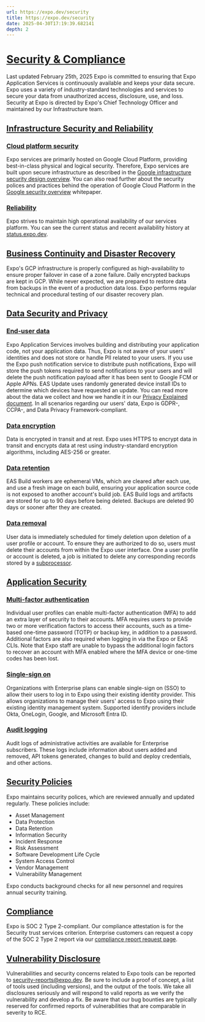```yaml
---
url: https://expo.dev/security
title: https://expo.dev/security
date: 2025-04-30T17:19:39.682141
depth: 2
---
```


# [Security & Compliance](https://expo.dev/security#security--compliance)
Last updated February 25th, 2025
Expo is committed to ensuring that Expo Application Services is continuously available and keeps your data secure. Expo uses a variety of industry-standard technologies and services to secure your data from unauthorized access, disclosure, use, and loss.
Security at Expo is directed by Expo's Chief Technology Officer and maintained by our Infrastructure team.
## [Infrastructure Security and Reliability](https://expo.dev/security#infrastructure-security-and-reliability)
### [Cloud platform security](https://expo.dev/security#cloud-platform-security)
Expo services are primarily hosted on Google Cloud Platform, providing best-in-class physical and logical security. Therefore, Expo services are built upon secure infrastructure as described in the [Google infrastructure security design overview](https://cloud.google.com/docs/security/infrastructure/design). You can also read further about the security polices and practices behind the operation of Google Cloud Platform in the [Google security overview](https://cloud.google.com/security/whitepaper) whitepaper.
### [Reliability](https://expo.dev/security#reliability)
Expo strives to maintain high operational availability of our services platform. You can see the current status and recent availability history at [status.expo.dev](https://status.expo.dev/).
## [Business Continuity and Disaster Recovery](https://expo.dev/security#business-continuity-and-disaster-recovery)
Expo's GCP infrastructure is properly configured as high-availability to ensure proper failover in case of a zone failure. Daily encrypted backups are kept in GCP. While never expected, we are prepared to restore data from backups in the event of a production data loss. Expo performs regular technical and procedural testing of our disaster recovery plan.
## [Data Security and Privacy](https://expo.dev/security#data-security-and-privacy)
### [End-user data](https://expo.dev/security#end-user-data)
Expo Application Services involves building and distributing your application code, not your application data. Thus, Expo is not aware of your users' identities and does not store or handle PII related to your users. If you use the Expo push notification service to distribute push notifications, Expo will store the push tokens required to send notifications to your users and will delete the push notification payload after it has been sent to Google FCM or Apple APNs. EAS Update uses randomly generated device install IDs to determine which devices have requested an update. You can read more about the data we collect and how we handle it in our [Privacy Explained document](https://expo.dev/privacy-explained).
In all scenarios regarding our users' data, Expo is GDPR-, CCPA-, and Data Privacy Framework-compliant.
### [Data encryption](https://expo.dev/security#data-encryption)
Data is encrypted in transit and at rest. Expo uses HTTPS to encrypt data in transit and encrypts data at rest using industry-standard encryption algorithms, including AES-256 or greater.
### [Data retention](https://expo.dev/security#data-retention)
EAS Build workers are ephemeral VMs, which are cleared after each use, and use a fresh image on each build, ensuring your application source code is not exposed to another account's build job. EAS Build logs and artifacts are stored for up to 90 days before being deleted. Backups are deleted 90 days or sooner after they are created.
### [Data removal](https://expo.dev/security#data-removal)
User data is immediately scheduled for timely deletion upon deletion of a user profile or account. To ensure they are authorized to do so, users must delete their accounts from within the Expo user interface. One a user profile or account is deleted, a job is initiated to delete any corresponding records stored by a [subprocessor](https://expo.dev/privacy/subprocessors).
## [Application Security](https://expo.dev/security#application-security)
### [Multi-factor authentication](https://expo.dev/security#multi-factor-authentication)
Individual user profiles can enable multi-factor authentication (MFA) to add an extra layer of security to their accounts. MFA requires users to provide two or more verification factors to access their accounts, such as a time-based one-time password (TOTP) or backup key, in addition to a password. Additional factors are also required when logging in via the Expo or EAS CLIs.
Note that Expo staff are unable to bypass the additional login factors to recover an account with MFA enabled where the MFA device or one-time codes has been lost.
### [Single-sign on](https://expo.dev/security#single-sign-on)
Organizations with Enterprise plans can enable single-sign on (SSO) to allow their users to log in to Expo using their existing identity provider. This allows organizations to manage their users' access to Expo using their existing identity management system. Supported identify providers include Okta, OneLogin, Google, and Microsoft Entra ID.
### [Audit logging](https://expo.dev/security#audit-logging)
Audit logs of administrative activities are available for Enterprise subscribers. These logs include information about users added and removed, API tokens generated, changes to build and deploy credentials, and other actions.
## [Security Policies](https://expo.dev/security#security-policies)
Expo maintains security polices, which are reviewed annually and updated regularly. These policies include:
  * Asset Management
  * Data Protection
  * Data Retention
  * Information Security
  * Incident Response
  * Risk Assessment
  * Software Development Life Cycle
  * System Access Control
  * Vendor Management
  * Vulnerability Management


Expo conducts background checks for all new personnel and requires annual security training.
## [Compliance](https://expo.dev/security#compliance)
Expo is SOC 2 Type 2-compliant. Our compliance attestation is for the Security trust services criterion. Enterprise customers can request a copy of the SOC 2 Type 2 report via our [compliance report request page](https://app.drata.com/trust/9cc346b0-0c38-11ee-865f-029d78a187d9).
## [Vulnerability Disclosure](https://expo.dev/security#vulnerability-disclosure)
Vulnerabilities and security concerns related to Expo tools can be reported to security-reports@expo.dev. Be sure to include a proof of concept, a list of tools used (including versions), and the output of the tools. We take all disclosures seriously and will respond to valid reports as we verify the vulnerability and develop a fix.
Be aware that our bug bounties are typically reserved for confirmed reports of vulnerabilities that are comparable in severity to RCE.

